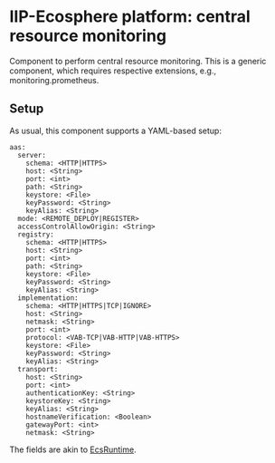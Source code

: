 # IIP-Ecosphere platform: central resource monitoring

Component to perform central resource monitoring. This is a generic component, which requires respective extensions, e.g., monitoring.prometheus.

## Setup

As usual, this component supports a YAML-based setup:

    aas:
      server:
        schema: <HTTP|HTTPS>
        host: <String>
        port: <int>
        path: <String>
        keystore: <File>
        keyPassword: <String>
        keyAlias: <String>
      mode: <REMOTE_DEPLOY|REGISTER>
      accessControlAllowOrigin: <String>
      registry:
        schema: <HTTP|HTTPS>
        host: <String>
        port: <int>
        path: <String>
        keystore: <File>
        keyPassword: <String>
        keyAlias: <String>
      implementation:
        schema: <HTTP|HTTPS|TCP|IGNORE>
        host: <String>
        netmask: <String>
        port: <int>
        protocol: <VAB-TCP|VAB-HTTP|VAB-HTTPS>
        keystore: <File>
        keyPassword: <String>
        keyAlias: <String>
      transport:
        host: <String>
        port: <int>
        authenticationKey: <String>
        keystoreKey: <String>
        keyAlias: <String>
        hostnameVerification: <Boolean>
        gatewayPort: <int>
        netmask: <String>

The fields are akin to [EcsRuntime](https://github.com/iip-ecosphere/platform/tree/main/platform/resources/ecsRuntime).
